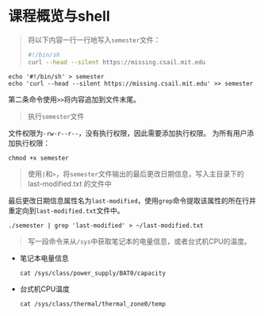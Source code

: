 # 课程概览与shell
> 将以下内容一行一行地写入`semester`文件：
> ```bash
> #!/bin/sh
> curl --head --silent https://missing.csail.mit.edu
> ```

```shell
echo '#!/bin/sh' > semester
echo 'curl --head --silent https://missing.csail.mit.edu' >> semester
```
第二条命令使用`>>`将内容追加到文件末尾。

> 执行`semester`文件

文件权限为`-rw-r--r--`，没有执行权限，因此需要添加执行权限。
为所有用户添加执行权限：
```shell
chmod +x semester
```

> 使用`|`和`>`，将`semester`文件输出的最后更改日期信息，写入主目录下的 last-modified.txt 的文件中

最后更改日期信息属性名为`last-modified`，使用`grep`命令提取该属性的所在行并重定向到`last-modified.txt`文件中。
```shell
./semester | grep 'last-modified' > ~/last-modified.txt
```

> 写一段命令来从`/sys`中获取笔记本的电量信息，或者台式机CPU的温度。

- 笔记本电量信息
    ```shell
    cat /sys/class/power_supply/BAT0/capacity
    ```
- 台式机CPU温度
    ```shell
    cat /sys/class/thermal/thermal_zone0/temp
    ```



